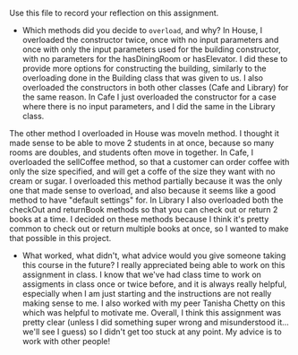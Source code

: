 Use this file to record your reflection on this assignment.

- Which methods did you decide to `overload`, and why?
In House, I overloaded the constructor twice, once with no input parameters and once with only the input parameters used for the building constructor, with no parameters for the hasDiningRoom or hasElevator. I did these to provide more options for constructing the building, similarly to the overloading done in the Building class that was given to us. I also overloaded the constructors in both other classes (Cafe and Library) for the same reason. In Cafe I just overloaded the constructor for a case where there is no input parameters, and I did the same in the Library class. 

The other method I overloaded in House was moveIn method. I thought it made sense to be able to move 2 students in at once, because so many rooms are doubles, and students often move in together. In Cafe, I overloaded the sellCoffee method, so that a customer can order coffee with only the size specified, and will get a coffe of the size they want with no cream or sugar. I overloaded this method partially because it was the only one that made sense to overload, and also because it seems like a good method to have "default settings" for. In Library I also overloaded both the checkOut and returnBook methods so that you can check out or return 2 books at a time. I decided on these methods because I think it's pretty common to check out or return multiple books at once, so I wanted to make that possible in this project.

- What worked, what didn't, what advice would you give someone taking this course in the future?
I really appreciated being able to work on this assignment in class. I know that we've had class time to work on assigments in class once or twice before, and it is always really helpful, especially when I am just starting and the instructions are not really making sense to me. I also worked with my peer Tanisha Chetty on this which was helpful to motivate me. Overall, I think this assignment was pretty clear (unless I did something super wrong and misunderstood it... we'll see I guess) so I didn't get too stuck at any point. My advice is to work with other people!

